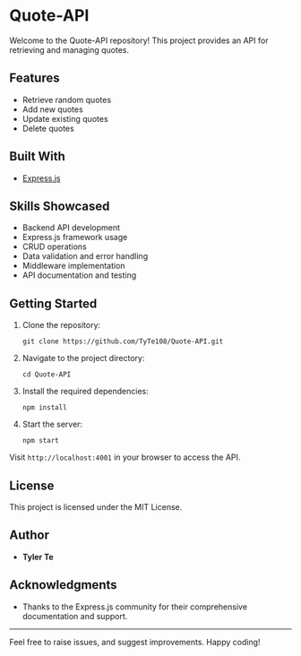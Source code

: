 # Quote-API

Welcome to the Quote-API repository! This project provides an API for retrieving and managing quotes.

## Features

- Retrieve random quotes
- Add new quotes
- Update existing quotes
- Delete quotes

## Built With

- [Express.js](https://expressjs.com/)

## Skills Showcased

- Backend API development
- Express.js framework usage
- CRUD operations
- Data validation and error handling
- Middleware implementation
- API documentation and testing

## Getting Started

1. Clone the repository:
   ```
   git clone https://github.com/TyTe108/Quote-API.git
   ```

2. Navigate to the project directory:
   ```
   cd Quote-API
   ```

3. Install the required dependencies:
   ```
   npm install
   ```

4. Start the server:
   ```
   npm start
   ```

Visit `http://localhost:4001` in your browser to access the API.

## License

This project is licensed under the MIT License.

## Author

- **Tyler Te**

## Acknowledgments

- Thanks to the Express.js community for their comprehensive documentation and support.

---

Feel free to raise issues, and suggest improvements. Happy coding!